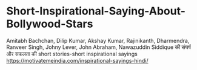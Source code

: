 # Short-Inspirational-Saying-About-Bollywood-Stars
Amitabh Bachchan, Dilip Kumar, Akshay Kumar, Rajinikanth, Dharmendra, Ranveer Singh, Johny Lever, John Abraham, Nawazuddin Siddique की संघर्ष और सफलता की  short stories-short inspirational sayings https://motivatemeindia.com/inspirational-sayings-hindi/
